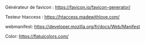Générateur de favicon : https://favicon.io/favicon-generator/

Testeur htaccess : https://htaccess.madewithlove.com/

webmanifest: https://developer.mozilla.org/fr/docs/Web/Manifest

Color: https://flatuicolors.com/